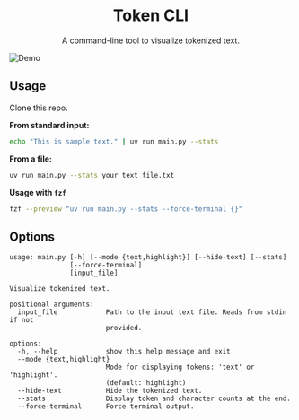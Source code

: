 <h1 align="center">Token CLI</h1>

<p align="center">A command-line tool to visualize tokenized text.</p>

![Demo](demo.gif)

## Usage

Clone this repo.

**From standard input:**

```bash
echo "This is sample text." | uv run main.py --stats
```

**From a file:**

```bash
uv run main.py --stats your_text_file.txt
```

**Usage with `fzf`**
```bash
fzf --preview "uv run main.py --stats --force-terminal {}"
```

## Options

```
usage: main.py [-h] [--mode {text,highlight}] [--hide-text] [--stats]
               [--force-terminal]
               [input_file]

Visualize tokenized text.

positional arguments:
  input_file            Path to the input text file. Reads from stdin if not
                        provided.

options:
  -h, --help            show this help message and exit
  --mode {text,highlight}
                        Mode for displaying tokens: 'text' or 'highlight'.
                        (default: highlight)
  --hide-text           Hide the tokenized text.
  --stats               Display token and character counts at the end.
  --force-terminal      Force terminal output.

```